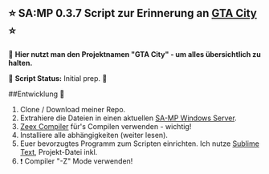 ##  :star: SA:MP 0.3.7 Script zur Erinnerung an [GTA City] :star:
:mega: **Hier nutzt man den Projektnamen "GTA City" - um alles übersichtlich zu halten.**

:construction: **Script Status:** Initial prep. :construction:

##Entwicklung :door:
1. Clone / Download meiner Repo.
2. Extrahiere die Dateien in einen aktuellen [SA-MP Windows Server].
3. [Zeex Compiler] für's Compilen verwenden - wichtig!
4. Installiere alle abhängigkeiten (weiter lesen).
5. Euer bevorzugtes Programm zum Scripten einrichten. Ich nutze [Sublime Text], Projekt-Datei inkl.
7. :exclamation: Compiler "-Z" Mode verwenden!





[GTA City]: <https://www.google.com/search?q=rpg+city+de&source=lnms&tbm=isch&sa=X&ved=0ahUKEwiQ2fbLz5PgAhXSwAIHHUp-BicQ_AUIDygC&biw=1920&bih=889>
[SA-MP Windows Server]: <http://www.sa-mp.com/download.php>
[Zeex Compiler]: <https://github.com/pawn-lang/compiler/releases>
[Sublime Text]: <https://www.sublimetext.com/>